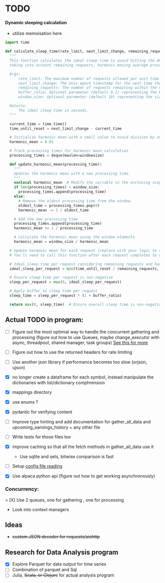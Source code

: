# TODO

#### Dynamic sleeping calculation
- utilize memoisation here

```python
import time

def calculate_sleep_time(rate_limit, next_limit_change, remaining_requests, buffer_ratio=0.1, window_size=10):
  """
  This function calculates the ideal sleep time to avoid hitting the API rate limit,
  taking into account remaining requests, harmonic moving average processing time, and buffer.

  Args:
      rate_limit: The maximum number of requests allowed per unit time (e.g., per second).
      next_limit_change: The Unix epoch timestamp for the next time the rate limit resets.
      remaining_requests: The number of requests remaining within the current rate limit window.
      buffer_ratio: Optional parameter (default 0.1) representing the buffer percentage to add to the base sleep time.
      window_size: Optional parameter (default 10) representing the size of the window for the harmonic moving average.

  Returns:
      The ideal sleep time in seconds.
  """

  current_time = time.time()
  time_until_reset = next_limit_change - current_time

  # Initialize harmonic mean with a small value to avoid division by zero
  harmonic_mean = 0.01

  # Track processing times for harmonic mean calculation
  processing_times = deque(maxlen=windowsize)

  def update_harmonic_mean(processing_time):
    """
    Updates the harmonic mean with a new processing time.
    """
    nonlocal harmonic_mean  # Modify the variable in the enclosing scope
    if len(processing_times) < window_size:
      processing_times.append(processing_time)
    else:
      # Remove the oldest processing time from the window
      oldest_time = processing_times.pop(0)
      harmonic_mean -= 1 / oldest_time

    # Add the new processing time
    processing_times.append(processing_time)
    harmonic_mean += 1 / processing_time

    # Calculate the harmonic mean using the window elements
    harmonic_mean = window_size / harmonic_mean

  # Update harmonic mean for each request (replace with your logic to record processing time)
  # You'll need to call this function after each request completes to update the processing_times list

  # Ideal sleep time per request considering remaining requests and harmonic mean
  ideal_sleep_per_request = min(time_until_reset / remaining_requests, time_until_reset / (rate_limit + harmonic_mean))

  # Ensure sleep time per request is non-negative
  sleep_per_request = max(0, ideal_sleep_per_request)

  # Apply buffer to sleep time per request
  sleep_time = sleep_per_request * (1 + buffer_ratio)

  return max(0, sleep_time)  # Ensure overall sleep time is non-negative
```

## Actual TODO in program:

- [ ] Figure out the most optimial way to handle the concurrent gathering and processing (figure out how to use Queues, maybe change_executor with async, threadpool, shared manager, task groups) [See this for more](./IDEAS.md)
- [ ] Figure out how to use the returned headers for rate limiting
- [ ] Use another json library if performance becomes too slow (orjson, ujson)


- [X] no longer create a dataframe for each symbol, instead manipulate the dictionaries with list/dictionary comphrension
- [X] mappings directory
- [X] use enums ?
- [X] pydantic for verifying content

- [ ] Improve type hinting and add documentation for gather_all_data and upcoming_earnings_history + any other file
- [ ] Write tests for those files too
- [X] improve caching so that all the fetch methods in gather_all_data use it
  - Use sqlite and sets, bitwise comparison is fast
- [ ] Setup <ins>config file reading</ins>
- [X] Use alpaca python api (figure out how to get working asynchronously)

### Concurrency:
= [X] Use 2 queues, one for gathering , one for processing
- Look into context managers

## Ideas
- ~~custom JSON decoder for requests/aiohttp~~

## Research for Data Analysis program
- [X] Explore Parquet for data output for time series
- [ ] Combination of parquet and Sql
- [ ] Julia, ~~Scala, or Clojure~~ for actual analysis program

##